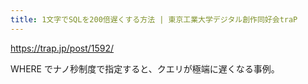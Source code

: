 ```yaml
---
title: 1文字でSQLを200倍遅くする方法 | 東京工業大学デジタル創作同好会traP
---
```


https://trap.jp/post/1592/

WHERE でナノ秒制度で指定すると、クエリが極端に遅くなる事例。
